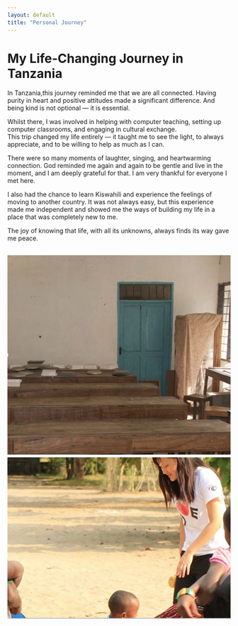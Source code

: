 ```yaml
---
layout: default
title: "Personal Journey"
---
```


# My Life-Changing Journey in Tanzania

In Tanzania,this journey reminded me that we are all connected. Having purity in heart and positive attitudes made a significant difference. And being kind is not optional — it is essential.

Whilst there, I was involved in helping with computer teaching, setting up computer classrooms, and engaging in cultural exchange.  
This trip changed my life entirely — it taught me to see the light, to always appreciate, and to be willing to help as much as I can.  

There were so many moments of laughter, singing, and heartwarming connection. God reminded me again and again to be gentle and live in the moment, and I am deeply grateful for that. I am very thankful for everyone I met here.

I also had the chance to learn Kiswahili and experience the feelings of moving to another country. It was not always easy, but this experience made me independent and showed me the ways of building my life in a place that was completely new to me.

The joy of knowing that life, with all its unknowns, always finds its way gave me peace.  

![Computer Teaching](assets/han.jpg)
![My Journey](assets/tan.jpg)
---

